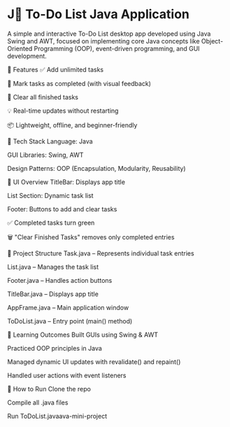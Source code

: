 # J📝 To-Do List Java Application
A simple and interactive To-Do List desktop app developed using Java Swing and AWT, focused on implementing core Java concepts like Object-Oriented Programming (OOP), event-driven programming, and GUI development.

🚀 Features
✅ Add unlimited tasks

🎨 Mark tasks as completed (with visual feedback)

🧹 Clear all finished tasks

💡 Real-time updates without restarting

📦 Lightweight, offline, and beginner-friendly

🧰 Tech Stack
Language: Java

GUI Libraries: Swing, AWT

Design Patterns: OOP (Encapsulation, Modularity, Reusability)

📸 UI Overview
TitleBar: Displays app title

List Section: Dynamic task list

Footer: Buttons to add and clear tasks

✅ Completed tasks turn green

🗑️ "Clear Finished Tasks" removes only completed entries

📂 Project Structure
Task.java – Represents individual task entries

List.java – Manages the task list

Footer.java – Handles action buttons

TitleBar.java – Displays app title

AppFrame.java – Main application window

ToDoList.java – Entry point (main() method)

🎯 Learning Outcomes
Built GUIs using Swing & AWT

Practiced OOP principles in Java

Managed dynamic UI updates with revalidate() and repaint()

Handled user actions with event listeners

📌 How to Run
Clone the repo

Compile all .java files

Run ToDoList.javaava-mini-project
